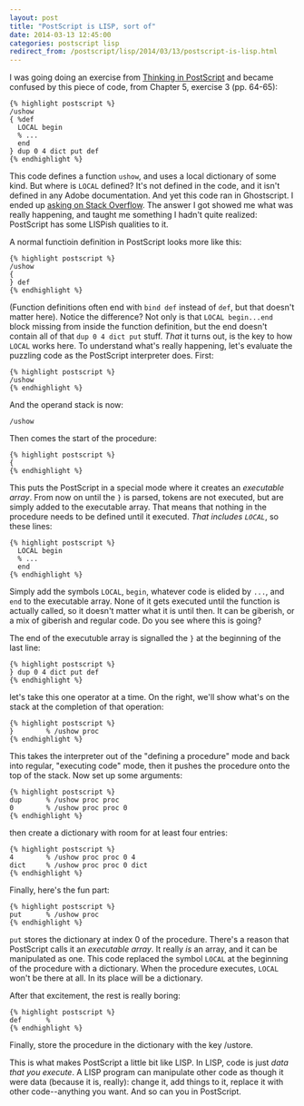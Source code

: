 ```yaml
---
layout: post
title: "PostScript is LISP, sort of"
date: 2014-03-13 12:45:00
categories: postscript lisp
redirect_from: /postscript/lisp/2014/03/13/postscript-is-lisp.html
---
```


I was going doing an exercise from [Thinking in
PostScript](http://wwwcdf.pd.infn.it/localdoc/tips.pdf) and became
confused by this piece of code, from Chapter 5, exercise 3
(pp. 64-65):


    {% highlight postscript %}
    /ushow
    { %def
      LOCAL begin
      % ...
      end
    } dup 0 4 dict put def
    {% endhighlight %}

This code defines a function `ushow`, and uses a local dictionary of
some kind.  But where is `LOCAL` defined?  It's not defined in the
code, and it isn't defined in any Adobe documentation.  And yet this
code ran in Ghostscript.  I ended up [asking on Stack
Overflow](http://stackoverflow.com/q/22385031/238886).  The answer I
got showed me what was really happening, and taught me something I
hadn't quite realized: PostScript has some LISPish qualities to it.

A normal functioin definition in PostScript looks more like this:

    {% highlight postscript %}
    /ushow
    {
    } def
    {% endhighlight %}

(Function definitions often end with `bind def` instead of `def`, but
that doesn't matter here).  Notice the difference?  Not only is that
`LOCAL begin...end` block missing from inside the function definition,
but the end doesn't contain all of that `dup 0 4 dict put` stuff.
_That_ it turns out, is the key to how `LOCAL` works here.  To
understand what's really happening, let's evaluate the puzzling code
as the PostScript interpreter does.  First:

    {% highlight postscript %}
    /ushow
    {% endhighlight %}

And the operand stack is now:

    /ushow

Then comes the start of the procedure:

    {% highlight postscript %}
    {
    {% endhighlight %}

This puts the PostScript in a special mode where it creates an
_executable array_.  From now on until the `}` is parsed, tokens are
not executed, but are simply added to the executable array.  That
means that nothing in the procedure needs to be defined until it
executed.  _That includes `LOCAL`_, so these lines:

    {% highlight postscript %}
      LOCAL begin
      % ...
      end
    {% endhighlight %}

Simply add the symbols `LOCAL`, `begin`, whatever code is elided by
`...`, and `end` to the executable array.  None of it gets executed
until the function is actually called, so it doesn't matter what it is
until then.  It can be giberish, or a mix of giberish and regular
code.  Do you see where this is going?

The end of the executuble array is signalled the `}` at the beginning
of the last line:

    {% highlight postscript %}
    } dup 0 4 dict put def
    {% endhighlight %}

let's take this one operator at a time.  On the right, we'll show
what's on the stack at the completion of that operation:

    {% highlight postscript %}
    }        % /ushow proc
    {% endhighlight %}

This takes the interpreter out of the "defining a procedure" mode and
back into regular, "executing code" mode, then it pushes the procedure
onto the top of the stack.  Now set up some arguments:

    {% highlight postscript %}
    dup      % /ushow proc proc
    0        % /ushow proc proc 0
    {% endhighlight %}

then create a dictionary with room for at least four entries:

    {% highlight postscript %}
    4        % /ushow proc proc 0 4
    dict     % /ushow proc proc 0 dict
    {% endhighlight %}

Finally, here's the fun part:

    {% highlight postscript %}
    put      % /ushow proc
    {% endhighlight %}

`put` stores the dictionary at index 0 of the procedure.  There's a
reason that PostScript calls it an _executable array_.  It really _is_
an array, and it can be manipulated as one.  This code replaced the
symbol `LOCAL` at the beginning of the procedure with a dictionary.
When the procedure executes, `LOCAL` won't be there at all.  In its
place will be a dictionary.

After that excitement, the rest is really boring:

    {% highlight postscript %}
    def      %
    {% endhighlight %}

Finally, store the procedure in the dictionary with the key /ustore.

This is what makes PostScript a little bit like LISP.  In LISP, code
is just _data that you execute_.  A LISP program can manipulate other
code as though it were data (because it is, really): change it, add
things to it, replace it with other code--anything you want.  And so
can you in PostScript.
